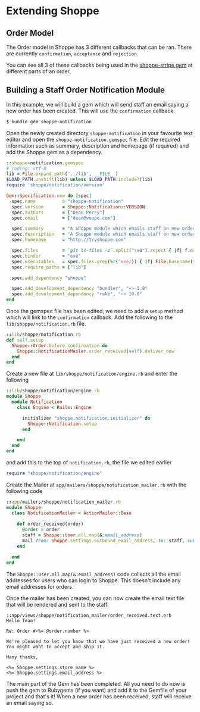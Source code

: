 # Extending Shoppe

## Order Model

The Order model in Shoppe has 3 different callbacks that can be ran. There are
currently `confirmation`, `acceptance` and `rejection`.

You can see all 3 of these callbacks being used in the [shoppe-stripe gem](https://github.com/tryshoppe/shoppe-stripe)
at different parts of an order.

## Building a Staff Order Notification Module

In this example, we will build a gem which will send staff an email saying
a new order has been created. This will use the `confirmation` callback.

```bash
$ bundle gem shoppe-notification
```

Open the newly created directory `shoppe-notification` in your favourite 
text editor and open the `shoppe-notification.gemspec` file. Edit the required
information such as summary, description and homepage (if required) and 
add the Shoppe gem as a dependency.

```ruby
::shoppe-notification.gemspec
# coding: utf-8
lib = File.expand_path('../lib', __FILE__)
$LOAD_PATH.unshift(lib) unless $LOAD_PATH.include?(lib)
require 'shoppe/notification/version'

Gem::Specification.new do |spec|
  spec.name          = "shoppe-notification"
  spec.version       = Shoppe::Notification::VERSION
  spec.authors       = ["Dean Perry"]
  spec.email         = ["dean@voupe.com"]

  spec.summary       = "A Shoppe module which emails staff on new orders"
  spec.description   = "A Shoppe module which emails staff on new orders"
  spec.homepage      = "http://tryshoppe.com"

  spec.files         = `git ls-files -z`.split("\x0").reject { |f| f.match(%r{^(test|spec|features)/}) }
  spec.bindir        = "exe"
  spec.executables   = spec.files.grep(%r{^exe/}) { |f| File.basename(f) }
  spec.require_paths = ["lib"]

  spec.add_dependency "shoppe"

  spec.add_development_dependency "bundler", "~> 1.8"
  spec.add_development_dependency "rake", "~> 10.0"
end
```

Once the gemspec file has been edited, we need to add a `setup` method
which will link to the `confirmation` callback. Add the following to 
the `lib/shoppe/notification.rb` file.

```ruby
::lib/shoppe/notification.rb
def self.setup
  Shoppe::Order.before_confirmation do
    Shoppe::NotificationMailer.order_received(self).deliver_now
  end
end
```

Create a new file at `lib/shoppe/notification/engine.rb` and enter the following

```ruby
::lib/shoppe/notification/engine.rb
module Shoppe
  module Notification
    class Engine < Rails::Engine

      initializer "shoppe.notification.initializer" do
        Shoppe::Notification.setup
      end

    end
  end
end
```

and add this to the top of `notification.rb`, the file we edited earlier

```ruby
require "shoppe/notification/engine"
```

Create the Mailer at `app/mailers/shoppe/notification_mailer.rb` with the following code

```ruby
::app/mailers/shoppe/notification_mailer.rb
module Shoppe
  class NotificationMailer < ActionMailer::Base
  
    def order_received(order)
      @order = order
      staff = Shoppe::User.all.map(&:email_address)
      mail from: Shoppe.settings.outbound_email_address, to: staff, subject: "New Order Received"
    end

  end
end
```

The `Shoppe::User.all.map(&:email_address)` code collects all the email addresses for 
users who can login to Shoppe. This doesn't include any email addresses for orders.

Once the mailer has been created, you can now create the email text file that will
be rendered and sent to the staff.

```
::app/views/shoppe/notification_mailer/order_received.text.erb
Hello Team!

Re: Order #<%= @order.number %>

We're pleased to let you know that we have just received a new order! You might want to accept and ship it.

Many thanks,

<%= Shoppe.settings.store_name %>
<%= Shoppe.settings.email_address %>
```

The main part of the Gem has been completed. All you need to do now is push the gem to
Rubygems (if you want) and add it to the Gemfile of your project and that's it! When a new
order has been received, staff will receive an email saying so.
